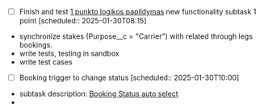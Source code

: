 - [ ] Finish and test [1 punkto logikos papildymas](https://bcline.lightning.force.com/lightning/r/a1RSZ000001TQrN2AW/view) new functionality subtask 1 point   [scheduled:: 2025-01-30T08:15]
- synchronize stakes (Purpose__c = "Carrier") with related through legs bookings.
- write tests, testing in sandbox
- write test cases

- [ ] Booking trigger to change status   [scheduled:: 2025-01-30T10:00]
- subtask description: [Booking Status auto select](https://bcline.lightning.force.com/lightning/r/a1RSZ000001TPth2AG/view)
- 